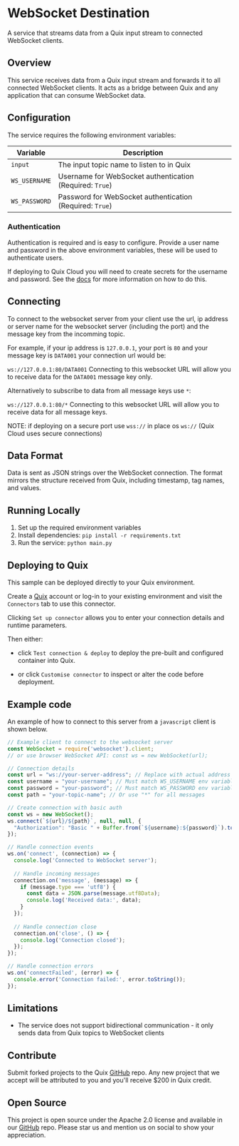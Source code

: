 # WebSocket Destination

A service that streams data from a Quix input stream to connected WebSocket clients.

## Overview

This service receives data from a Quix input stream and forwards it to all connected WebSocket clients. It acts as a bridge between Quix and any application that can consume WebSocket data.

## Configuration

The service requires the following environment variables:

| Variable | Description |
|----------|-------------|
| `input` | The input topic name to listen to in Quix |
| `WS_USERNAME` | Username for WebSocket authentication (Required: `True`) |
| `WS_PASSWORD` | Password for WebSocket authentication (Required: `True`) |

### Authentication

Authentication is required and is easy to configure. Provide a user name and password in the above environment variables, these will be used to authenticate users.

If deploying to Quix Cloud you will need to create secrets for the username and password.
See the [docs](https://quix.io/docs/deploy/secrets-management.html) for more information on how to do this.

## Connecting

To connect to the websocket server from your client use the url, ip address or server name for the websocket server (including the port) and the message key from the incomming topic.

For example, if your ip address is `127.0.0.1`, your port is `80` and your message key is `DATA001` your connection url would be:

`ws://127.0.0.1:80/DATA001` Connecting to this websocket URL will allow you to receive data for the `DATA001` message key only.

Alternatively to subscribe to data from all message keys use `*`:

`ws://127.0.0.1:80/*` Connecting to this websocket URL will allow you to receive data for all message keys.

NOTE: if deploying on a secure port use `wss://` in place os `ws://` (Quix Cloud uses secure connections)

## Data Format

Data is sent as JSON strings over the WebSocket connection. The format mirrors the structure received from Quix, including timestamp, tag names, and values.

## Running Locally

1. Set up the required environment variables
2. Install dependencies: `pip install -r requirements.txt`
3. Run the service: `python main.py`

## Deploying to Quix

This sample can be deployed directly to your Quix environment.

Create a [Quix](https://portal.cloud.quix.io/signup?utm_campaign=github) account or log-in to your existing environment and visit the `Connectors` tab to use this connector.

Clicking `Set up connector` allows you to enter your connection details and runtime parameters.

Then either: 
* click `Test connection & deploy` to deploy the pre-built and configured container into Quix. 

* or click `Customise connector` to inspect or alter the code before deployment.

## Example code

An example of how to connect to this server from a `javascript` client is shown below.

```js
// Example client to connect to the websocket server
const WebSocket = require('websocket').client;
// or use browser WebSocket API: const ws = new WebSocket(url);

// Connection details
const url = "ws://your-server-address"; // Replace with actual address
const username = "your-username"; // Must match WS_USERNAME env variable 
const password = "your-password"; // Must match WS_PASSWORD env variable
const path = "your-topic-name"; // Or use "*" for all messages

// Create connection with basic auth
const ws = new WebSocket();
ws.connect(`${url}/${path}`, null, null, {
  "Authorization": "Basic " + Buffer.from(`${username}:${password}`).toString("base64")
});

// Handle connection events
ws.on('connect', (connection) => {
  console.log('Connected to WebSocket server');
  
  // Handle incoming messages
  connection.on('message', (message) => {
    if (message.type === 'utf8') {
      const data = JSON.parse(message.utf8Data);
      console.log('Received data:', data);
    }
  });
  
  // Handle connection close
  connection.on('close', () => {
    console.log('Connection closed');
  });
});

// Handle connection errors
ws.on('connectFailed', (error) => {
  console.error('Connection failed:', error.toString());
});
```

## Limitations

- The service does not support bidirectional communication - it only sends data from Quix topics to WebSocket clients

## Contribute

Submit forked projects to the Quix [GitHub](https://github.com/quixio/quix-samples) repo. Any new project that we accept will be attributed to you and you'll receive $200 in Quix credit.

## Open Source

This project is open source under the Apache 2.0 license and available in our [GitHub](https://github.com/quixio/quix-samples) repo. Please star us and mention us on social to show your appreciation.

